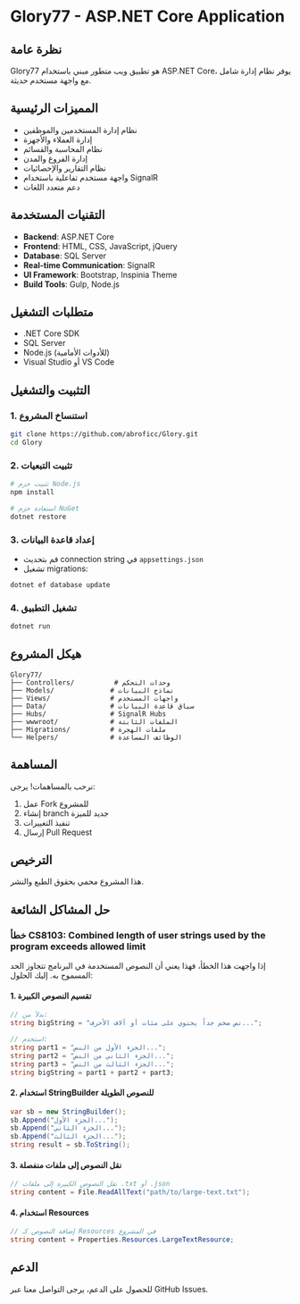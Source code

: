 # Glory77 - ASP.NET Core Application

## نظرة عامة
Glory77 هو تطبيق ويب متطور مبني باستخدام ASP.NET Core، يوفر نظام إدارة شامل مع واجهة مستخدم حديثة.

## المميزات الرئيسية
- نظام إدارة المستخدمين والموظفين
- إدارة العملاء والأجهزة
- نظام المحاسبة والقسائم
- إدارة الفروع والمدن
- نظام التقارير والإحصائيات
- واجهة مستخدم تفاعلية باستخدام SignalR
- دعم متعدد اللغات

## التقنيات المستخدمة
- **Backend**: ASP.NET Core
- **Frontend**: HTML, CSS, JavaScript, jQuery
- **Database**: SQL Server
- **Real-time Communication**: SignalR
- **UI Framework**: Bootstrap, Inspinia Theme
- **Build Tools**: Gulp, Node.js

## متطلبات التشغيل
- .NET Core SDK
- SQL Server
- Node.js (للأدوات الأمامية)
- Visual Studio أو VS Code

## التثبيت والتشغيل

### 1. استنساخ المشروع
```bash
git clone https://github.com/abroficc/Glory.git
cd Glory
```

### 2. تثبيت التبعيات
```bash
# تثبيت حزم Node.js
npm install

# استعادة حزم NuGet
dotnet restore
```

### 3. إعداد قاعدة البيانات
- قم بتحديث connection string في `appsettings.json`
- تشغيل migrations:
```bash
dotnet ef database update
```

### 4. تشغيل التطبيق
```bash
dotnet run
```

## هيكل المشروع
```
Glory77/
├── Controllers/          # وحدات التحكم
├── Models/              # نماذج البيانات
├── Views/               # واجهات المستخدم
├── Data/                # سياق قاعدة البيانات
├── Hubs/                # SignalR Hubs
├── wwwroot/             # الملفات الثابتة
├── Migrations/          # ملفات الهجرة
└── Helpers/             # الوظائف المساعدة
```

## المساهمة
نرحب بالمساهمات! يرجى:
1. عمل Fork للمشروع
2. إنشاء branch جديد للميزة
3. تنفيذ التغييرات
4. إرسال Pull Request

## الترخيص
هذا المشروع محمي بحقوق الطبع والنشر.

## حل المشاكل الشائعة

### خطأ CS8103: Combined length of user strings used by the program exceeds allowed limit

إذا واجهت هذا الخطأ، فهذا يعني أن النصوص المستخدمة في البرنامج تتجاوز الحد المسموح به. إليك الحلول:

#### 1. تقسيم النصوص الكبيرة
```csharp
// بدلاً من:
string bigString = "نص ضخم جداً يحتوي على مئات أو آلاف الأحرف...";

// استخدم:
string part1 = "الجزء الأول من النص...";
string part2 = "الجزء الثاني من النص...";
string part3 = "الجزء الثالث من النص...";
string bigString = part1 + part2 + part3;
```

#### 2. استخدام StringBuilder للنصوص الطويلة
```csharp
var sb = new StringBuilder();
sb.Append("الجزء الأول...");
sb.Append("الجزء الثاني...");
sb.Append("الجزء الثالث...");
string result = sb.ToString();
```

#### 3. نقل النصوص إلى ملفات منفصلة
```csharp
// نقل النصوص الكبيرة إلى ملفات .txt أو .json
string content = File.ReadAllText("path/to/large-text.txt");
```

#### 4. استخدام Resources
```csharp
// إضافة النصوص كـ Resources في المشروع
string content = Properties.Resources.LargeTextResource;
```

## الدعم
للحصول على الدعم، يرجى التواصل معنا عبر GitHub Issues.
